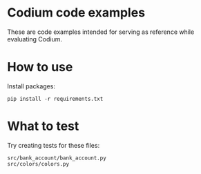 # Codium code examples
These are code examples intended for serving as reference while evaluating Codium.

# How to use
Install packages:
```
pip install -r requirements.txt
```

# What to test
Try creating tests for these files:
```
src/bank_account/bank_account.py
src/colors/colors.py
```
